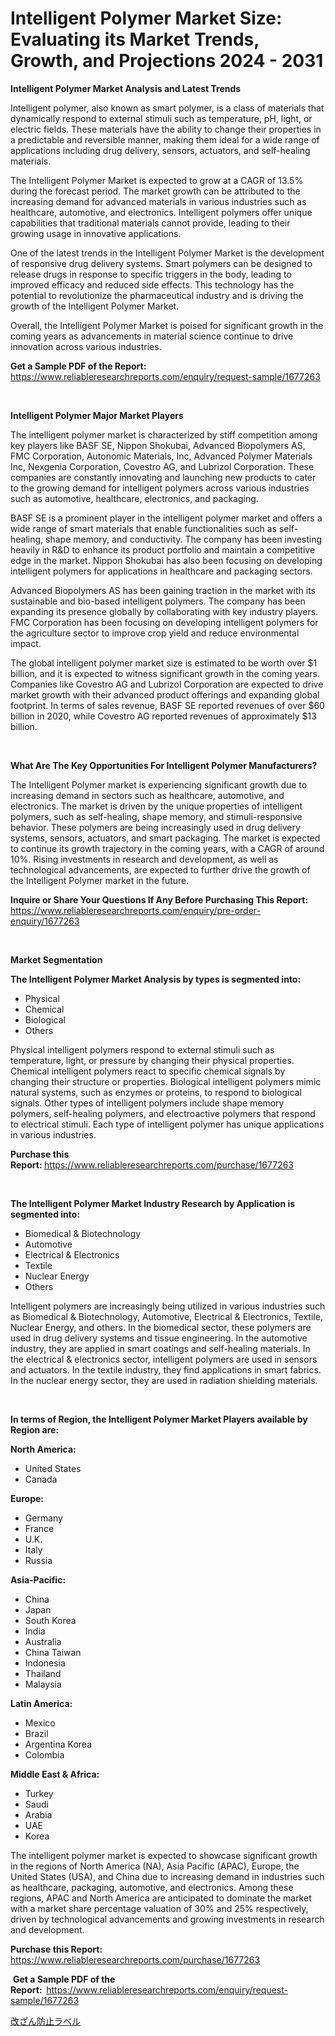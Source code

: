 <p><h1>Intelligent Polymer Market Size: Evaluating its Market Trends, Growth, and Projections 2024 - 2031</h1></p><p><strong>Intelligent Polymer Market Analysis and Latest Trends</strong></p>
<p><p>Intelligent polymer, also known as smart polymer, is a class of materials that dynamically respond to external stimuli such as temperature, pH, light, or electric fields. These materials have the ability to change their properties in a predictable and reversible manner, making them ideal for a wide range of applications including drug delivery, sensors, actuators, and self-healing materials.</p><p>The Intelligent Polymer Market is expected to grow at a CAGR of 13.5% during the forecast period. The market growth can be attributed to the increasing demand for advanced materials in various industries such as healthcare, automotive, and electronics. Intelligent polymers offer unique capabilities that traditional materials cannot provide, leading to their growing usage in innovative applications.</p><p>One of the latest trends in the Intelligent Polymer Market is the development of responsive drug delivery systems. Smart polymers can be designed to release drugs in response to specific triggers in the body, leading to improved efficacy and reduced side effects. This technology has the potential to revolutionize the pharmaceutical industry and is driving the growth of the Intelligent Polymer Market.</p><p>Overall, the Intelligent Polymer Market is poised for significant growth in the coming years as advancements in material science continue to drive innovation across various industries.</p></p>
<p><strong>Get a Sample PDF of the Report:&nbsp;</strong> <a href="https://www.reliableresearchreports.com/enquiry/request-sample/1677263">https://www.reliableresearchreports.com/enquiry/request-sample/1677263</a></p>
<p>&nbsp;</p>
<p><strong>Intelligent Polymer Major Market Players</strong></p>
<p><p>The intelligent polymer market is characterized by stiff competition among key players like BASF SE, Nippon Shokubai, Advanced Biopolymers AS, FMC Corporation, Autonomic Materials, Inc, Advanced Polymer Materials Inc, Nexgenia Corporation, Covestro AG, and Lubrizol Corporation. These companies are constantly innovating and launching new products to cater to the growing demand for intelligent polymers across various industries such as automotive, healthcare, electronics, and packaging.</p><p>BASF SE is a prominent player in the intelligent polymer market and offers a wide range of smart materials that enable functionalities such as self-healing, shape memory, and conductivity. The company has been investing heavily in R&D to enhance its product portfolio and maintain a competitive edge in the market. Nippon Shokubai has also been focusing on developing intelligent polymers for applications in healthcare and packaging sectors.</p><p>Advanced Biopolymers AS has been gaining traction in the market with its sustainable and bio-based intelligent polymers. The company has been expanding its presence globally by collaborating with key industry players. FMC Corporation has been focusing on developing intelligent polymers for the agriculture sector to improve crop yield and reduce environmental impact.</p><p>The global intelligent polymer market size is estimated to be worth over $1 billion, and it is expected to witness significant growth in the coming years. Companies like Covestro AG and Lubrizol Corporation are expected to drive market growth with their advanced product offerings and expanding global footprint. In terms of sales revenue, BASF SE reported revenues of over $60 billion in 2020, while Covestro AG reported revenues of approximately $13 billion.</p></p>
<p>&nbsp;</p>
<p><strong>What Are The Key Opportunities For Intelligent Polymer Manufacturers?</strong></p>
<p><p>The Intelligent Polymer market is experiencing significant growth due to increasing demand in sectors such as healthcare, automotive, and electronics. The market is driven by the unique properties of intelligent polymers, such as self-healing, shape memory, and stimuli-responsive behavior. These polymers are being increasingly used in drug delivery systems, sensors, actuators, and smart packaging. The market is expected to continue its growth trajectory in the coming years, with a CAGR of around 10%. Rising investments in research and development, as well as technological advancements, are expected to further drive the growth of the Intelligent Polymer market in the future.</p></p>
<p><strong>Inquire or Share Your Questions If Any Before Purchasing This Report:</strong> <a href="https://www.reliableresearchreports.com/enquiry/pre-order-enquiry/1677263">https://www.reliableresearchreports.com/enquiry/pre-order-enquiry/1677263</a></p>
<p>&nbsp;</p>
<p><strong>Market Segmentation</strong></p>
<p><strong>The Intelligent Polymer Market Analysis by types is segmented into:</strong></p>
<p><ul><li>Physical</li><li>Chemical</li><li>Biological</li><li>Others</li></ul></p>
<p><p>Physical intelligent polymers respond to external stimuli such as temperature, light, or pressure by changing their physical properties. Chemical intelligent polymers react to specific chemical signals by changing their structure or properties. Biological intelligent polymers mimic natural systems, such as enzymes or proteins, to respond to biological signals. Other types of intelligent polymers include shape memory polymers, self-healing polymers, and electroactive polymers that respond to electrical stimuli. Each type of intelligent polymer has unique applications in various industries.</p></p>
<p><strong>Purchase this Report:&nbsp;</strong><a href="https://www.reliableresearchreports.com/purchase/1677263">https://www.reliableresearchreports.com/purchase/1677263</a></p>
<p>&nbsp;</p>
<p><strong>The Intelligent Polymer Market Industry Research by Application is segmented into:</strong></p>
<p><ul><li>Biomedical & Biotechnology</li><li>Automotive</li><li>Electrical & Electronics</li><li>Textile</li><li>Nuclear Energy</li><li>Others</li></ul></p>
<p><p>Intelligent polymers are increasingly being utilized in various industries such as Biomedical & Biotechnology, Automotive, Electrical & Electronics, Textile, Nuclear Energy, and others. In the biomedical sector, these polymers are used in drug delivery systems and tissue engineering. In the automotive industry, they are applied in smart coatings and self-healing materials. In the electrical & electronics sector, intelligent polymers are used in sensors and actuators. In the textile industry, they find applications in smart fabrics. In the nuclear energy sector, they are used in radiation shielding materials.</p></p>
<p>&nbsp;</p>
<p><strong>In terms of Region, the Intelligent Polymer Market Players available by Region are:</strong></p>
<p>
    <p> <strong> North America: </strong>
        <ul>
            <li>United States</li>
            <li>Canada</li>
        </ul>
        </p> 
    <p> <strong> Europe: </strong>
        <ul>
            <li>Germany</li>
            <li>France</li>
            <li>U.K.</li>
            <li>Italy</li>
            <li>Russia</li>
        </ul>
        </p> 
    <p> <strong> Asia-Pacific: </strong>
        <ul>
            <li>China</li>
            <li>Japan</li>
            <li>South Korea</li>
            <li>India</li>
            <li>Australia</li>
            <li>China Taiwan</li>
            <li>Indonesia</li>
            <li>Thailand</li>
            <li>Malaysia</li>
        </ul>
        </p> 
    <p> <strong> Latin America: </strong>
        <ul>
            <li>Mexico</li>
            <li>Brazil</li>
            <li>Argentina Korea</li>
            <li>Colombia</li>
        </ul>
        </p> 
    <p> <strong> Middle East & Africa: </strong>
        <ul>
            <li>Turkey</li>
            <li>Saudi</li>
            <li>Arabia</li>
            <li>UAE</li>
            <li>Korea</li>
        </ul>
    </p>
    </p>
<p><p>The intelligent polymer market is expected to showcase significant growth in the regions of North America (NA), Asia Pacific (APAC), Europe, the United States (USA), and China due to increasing demand in industries such as healthcare, packaging, automotive, and electronics. Among these regions, APAC and North America are anticipated to dominate the market with a market share percentage valuation of 30% and 25% respectively, driven by technological advancements and growing investments in research and development.</p></p>
<p><strong>Purchase this Report: </strong><a href="https://www.reliableresearchreports.com/purchase/1677263">https://www.reliableresearchreports.com/purchase/1677263</a></p>
<p>&nbsp;<strong>Get a Sample PDF of the Report:&nbsp;&nbsp;</strong><a href="https://www.reliableresearchreports.com/enquiry/request-sample/1677263">https://www.reliableresearchreports.com/enquiry/request-sample/1677263</a></p>
<p><strong></strong></p>
<p><p><a href="https://github.com/mohamedbakry57/Market-Research-Report-List-2/blob/main/2816429192983.md">改ざん防止ラベル</a></p></p>